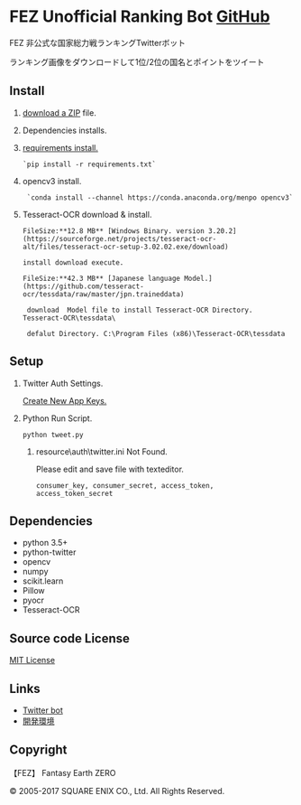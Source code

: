 # FEZ Unofficial Ranking Bot [GitHub](https://github.com/umyuu/FEZUnofficialRankingBot)
FEZ 非公式な国家総力戦ランキングTwitterボット

ランキング画像をダウンロードして1位/2位の国名とポイントをツイート
## Install
1. [download a ZIP](https://github.com/umyuu/FEZUnofficialRankingBot/archive/master.zip) file.
2. Dependencies installs.
 1. [requirements install.](requirements.txt)

        `pip install -r requirements.txt`
 2. opencv3 install. 

         `conda install --channel https://conda.anaconda.org/menpo opencv3`
    
 3. Tesseract-OCR download & install.

        FileSize:**12.8 MB** [Windows Binary. version 3.20.2](https://sourceforge.net/projects/tesseract-ocr-alt/files/tesseract-ocr-setup-3.02.02.exe/download) 

        install download execute.

        FileSize:**42.3 MB** [Japanese language Model.](https://github.com/tesseract-ocr/tessdata/raw/master/jpn.traineddata) 

         download  Model file to install Tesseract-OCR Directory. Tesseract-OCR\tessdata\

         defalut Directory. C:\Program Files (x86)\Tesseract-OCR\tessdata

## Setup
1. Twitter Auth Settings.

    [Create New App Keys.](https://apps.twitter.com)

2. Python Run Script.

   `python tweet.py`

     1. resource\auth\twitter.ini Not Found.

        Please edit and save file with texteditor.

          `consumer_key, consumer_secret, access_token, access_token_secret`

## Dependencies
- python 3.5+
- python-twitter
- opencv
- numpy
- scikit.learn
- Pillow
- pyocr
- Tesseract-OCR

## Source code License
[MIT License](LICENSE)

## Links
- [Twitter bot](https://twitter.com/fez_ranking_bot)
- [開発環境](https://github.com/umyuu/FEZUnofficialRankingBot/wiki/%E9%96%8B%E7%99%BA%E7%92%B0%E5%A2%83)

## Copyright
【FEZ】 Fantasy Earth ZERO

© 2005-2017 SQUARE ENIX CO., Ltd. All Rights Reserved.
